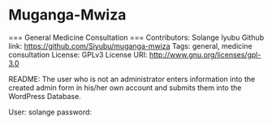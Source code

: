 # Muganga-Mwiza
=== General Medicine Consultation ===
Contributors: Solange Iyubu
Github link: https://github.com/Siyubu/muganga-mwiza
Tags: general, medicine consultation
License: GPLv3
License URI: http://www.gnu.org/licenses/gpl-3.0


README:
The user who is not an administrator enters information into the created admin form in his/her own account and submits them into the WordPress Database.

User: solange
password: